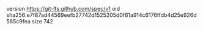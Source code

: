 version https://git-lfs.github.com/spec/v1
oid sha256:e7f87ad44569eefb27742d1525205d0f61a914c6176ffdb4d25e926d585c9fea
size 742
